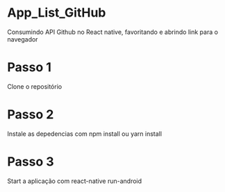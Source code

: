 # App_List_GitHub
Consumindo API Github no React native, favoritando e abrindo link para o navegador

# Passo 1
Clone o repositório 

# Passo 2 
Instale as depedencias com npm install ou yarn install


# Passo 3
Start a aplicação com react-native run-android
